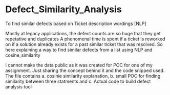 # Defect_Similarity_Analysis
To find similar defects based on Ticket description wordings [NLP]

Mostly at legacy applications, the defect counts are so huge that they get repetative and duplicates
A phenomenal time is spent if a ticket is reworked on if a solution already exists for a past similar ticket that was resolved.
So here explaining a way to find similar defects from a list using NLP and cosine_similarity

I cannot make the data public as it was created for POC for one of my assignment. Just sharing the concept behind it and the code snipped used. 
The file contains 
a. cosinie similarity explanation,
b. small POC for finding similarity between three statments and 
c. Actual code to build defect analysis tool
